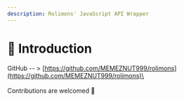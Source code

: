 ```yaml
---
description: Rolimons' JavaScript API Wrapper
---
```


# 💠 Introduction

GitHub -- > [https://github.com/MEMEZNUT999/rolimons](https://github.com/MEMEZNUT999/rolimons)\
\
\
Contributions are welcomed 💛
